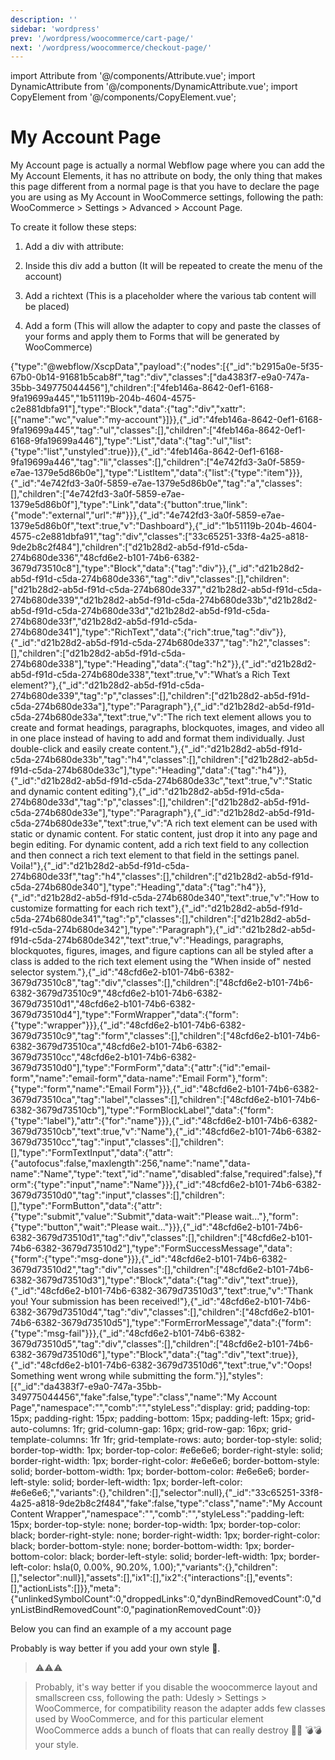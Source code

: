 ```yaml
---
description: ''
sidebar: 'wordpress'
prev: '/wordpress/woocommerce/cart-page/'
next: '/wordpress/woocommerce/checkout-page/'
---
```

import Attribute from '@/components/Attribute.vue';
import DynamicAttribute from '@/components/DynamicAttribute.vue';
import CopyElement from '@/components/CopyElement.vue';

# My Account Page

My Account page is actually a normal Webflow page where you can add the My Account Elements, it has no attribute on body, the only thing that makes this page different from a normal page is that you have to declare the page you are using as My Account in WooCommerce settings, following the path: WooCommerce > Settings > Advanced > Account Page.

To create it follow these steps:

1. Add a div with attribute:

<Attribute name="wc" value="my-account" />

2. Inside this div add a button (It will be repeated to create the menu of the account)

3. Add a richtext (This is a placeholder where the various tab content will be placed)

4. Add a form (This will allow the adapter to copy and paste the classes of your forms and apply them to Forms that will be generated by WooCommerce)

<CopyElement title="My Account Page">{"type":"@webflow/XscpData","payload":{"nodes":[{"_id":"b2915a0e-5f35-67b0-0b14-91681b5cab8f","tag":"div","classes":["da4383f7-e9a0-747a-35bb-349775044456"],"children":["4feb146a-8642-0ef1-6168-9fa19699a445","1b51119b-204b-4604-4575-c2e881dbfa91"],"type":"Block","data":{"tag":"div","xattr":[{"name":"wc","value":"my-account"}]}},{"_id":"4feb146a-8642-0ef1-6168-9fa19699a445","tag":"ul","classes":[],"children":["4feb146a-8642-0ef1-6168-9fa19699a446"],"type":"List","data":{"tag":"ul","list":{"type":"list","unstyled":true}}},{"_id":"4feb146a-8642-0ef1-6168-9fa19699a446","tag":"li","classes":[],"children":["4e742fd3-3a0f-5859-e7ae-1379e5d86b0e"],"type":"ListItem","data":{"list":{"type":"item"}}},{"_id":"4e742fd3-3a0f-5859-e7ae-1379e5d86b0e","tag":"a","classes":[],"children":["4e742fd3-3a0f-5859-e7ae-1379e5d86b0f"],"type":"Link","data":{"button":true,"link":{"mode":"external","url":"#"}}},{"_id":"4e742fd3-3a0f-5859-e7ae-1379e5d86b0f","text":true,"v":"Dashboard"},{"_id":"1b51119b-204b-4604-4575-c2e881dbfa91","tag":"div","classes":["33c65251-33f8-4a25-a818-9de2b8c2f484"],"children":["d21b28d2-ab5d-f91d-c5da-274b680de336","48cfd6e2-b101-74b6-6382-3679d73510c8"],"type":"Block","data":{"tag":"div"}},{"_id":"d21b28d2-ab5d-f91d-c5da-274b680de336","tag":"div","classes":[],"children":["d21b28d2-ab5d-f91d-c5da-274b680de337","d21b28d2-ab5d-f91d-c5da-274b680de339","d21b28d2-ab5d-f91d-c5da-274b680de33b","d21b28d2-ab5d-f91d-c5da-274b680de33d","d21b28d2-ab5d-f91d-c5da-274b680de33f","d21b28d2-ab5d-f91d-c5da-274b680de341"],"type":"RichText","data":{"rich":true,"tag":"div"}},{"_id":"d21b28d2-ab5d-f91d-c5da-274b680de337","tag":"h2","classes":[],"children":["d21b28d2-ab5d-f91d-c5da-274b680de338"],"type":"Heading","data":{"tag":"h2"}},{"_id":"d21b28d2-ab5d-f91d-c5da-274b680de338","text":true,"v":"What’s a Rich Text element?"},{"_id":"d21b28d2-ab5d-f91d-c5da-274b680de339","tag":"p","classes":[],"children":["d21b28d2-ab5d-f91d-c5da-274b680de33a"],"type":"Paragraph"},{"_id":"d21b28d2-ab5d-f91d-c5da-274b680de33a","text":true,"v":"The rich text element allows you to create and format headings, paragraphs, blockquotes, images, and video all in one place instead of having to add and format them individually. Just double-click and easily create content."},{"_id":"d21b28d2-ab5d-f91d-c5da-274b680de33b","tag":"h4","classes":[],"children":["d21b28d2-ab5d-f91d-c5da-274b680de33c"],"type":"Heading","data":{"tag":"h4"}},{"_id":"d21b28d2-ab5d-f91d-c5da-274b680de33c","text":true,"v":"Static and dynamic content editing"},{"_id":"d21b28d2-ab5d-f91d-c5da-274b680de33d","tag":"p","classes":[],"children":["d21b28d2-ab5d-f91d-c5da-274b680de33e"],"type":"Paragraph"},{"_id":"d21b28d2-ab5d-f91d-c5da-274b680de33e","text":true,"v":"A rich text element can be used with static or dynamic content. For static content, just drop it into any page and begin editing. For dynamic content, add a rich text field to any collection and then connect a rich text element to that field in the settings panel. Voila!"},{"_id":"d21b28d2-ab5d-f91d-c5da-274b680de33f","tag":"h4","classes":[],"children":["d21b28d2-ab5d-f91d-c5da-274b680de340"],"type":"Heading","data":{"tag":"h4"}},{"_id":"d21b28d2-ab5d-f91d-c5da-274b680de340","text":true,"v":"How to customize formatting for each rich text"},{"_id":"d21b28d2-ab5d-f91d-c5da-274b680de341","tag":"p","classes":[],"children":["d21b28d2-ab5d-f91d-c5da-274b680de342"],"type":"Paragraph"},{"_id":"d21b28d2-ab5d-f91d-c5da-274b680de342","text":true,"v":"Headings, paragraphs, blockquotes, figures, images, and figure captions can all be styled after a class is added to the rich text element using the \"When inside of\" nested selector system."},{"_id":"48cfd6e2-b101-74b6-6382-3679d73510c8","tag":"div","classes":[],"children":["48cfd6e2-b101-74b6-6382-3679d73510c9","48cfd6e2-b101-74b6-6382-3679d73510d1","48cfd6e2-b101-74b6-6382-3679d73510d4"],"type":"FormWrapper","data":{"form":{"type":"wrapper"}}},{"_id":"48cfd6e2-b101-74b6-6382-3679d73510c9","tag":"form","classes":[],"children":["48cfd6e2-b101-74b6-6382-3679d73510ca","48cfd6e2-b101-74b6-6382-3679d73510cc","48cfd6e2-b101-74b6-6382-3679d73510d0"],"type":"FormForm","data":{"attr":{"id":"email-form","name":"email-form","data-name":"Email Form"},"form":{"type":"form","name":"Email Form"}}},{"_id":"48cfd6e2-b101-74b6-6382-3679d73510ca","tag":"label","classes":[],"children":["48cfd6e2-b101-74b6-6382-3679d73510cb"],"type":"FormBlockLabel","data":{"form":{"type":"label"},"attr":{"for":"name"}}},{"_id":"48cfd6e2-b101-74b6-6382-3679d73510cb","text":true,"v":"Name"},{"_id":"48cfd6e2-b101-74b6-6382-3679d73510cc","tag":"input","classes":[],"children":[],"type":"FormTextInput","data":{"attr":{"autofocus":false,"maxlength":256,"name":"name","data-name":"Name","type":"text","id":"name","disabled":false,"required":false},"form":{"type":"input","name":"Name"}}},{"_id":"48cfd6e2-b101-74b6-6382-3679d73510d0","tag":"input","classes":[],"children":[],"type":"FormButton","data":{"attr":{"type":"submit","value":"Submit","data-wait":"Please wait..."},"form":{"type":"button","wait":"Please wait..."}}},{"_id":"48cfd6e2-b101-74b6-6382-3679d73510d1","tag":"div","classes":[],"children":["48cfd6e2-b101-74b6-6382-3679d73510d2"],"type":"FormSuccessMessage","data":{"form":{"type":"msg-done"}}},{"_id":"48cfd6e2-b101-74b6-6382-3679d73510d2","tag":"div","classes":[],"children":["48cfd6e2-b101-74b6-6382-3679d73510d3"],"type":"Block","data":{"tag":"div","text":true}},{"_id":"48cfd6e2-b101-74b6-6382-3679d73510d3","text":true,"v":"Thank you! Your submission has been received!"},{"_id":"48cfd6e2-b101-74b6-6382-3679d73510d4","tag":"div","classes":[],"children":["48cfd6e2-b101-74b6-6382-3679d73510d5"],"type":"FormErrorMessage","data":{"form":{"type":"msg-fail"}}},{"_id":"48cfd6e2-b101-74b6-6382-3679d73510d5","tag":"div","classes":[],"children":["48cfd6e2-b101-74b6-6382-3679d73510d6"],"type":"Block","data":{"tag":"div","text":true}},{"_id":"48cfd6e2-b101-74b6-6382-3679d73510d6","text":true,"v":"Oops! Something went wrong while submitting the form."}],"styles":[{"_id":"da4383f7-e9a0-747a-35bb-349775044456","fake":false,"type":"class","name":"My Account Page","namespace":"","comb":"","styleLess":"display: grid; padding-top: 15px; padding-right: 15px; padding-bottom: 15px; padding-left: 15px; grid-auto-columns: 1fr; grid-column-gap: 16px; grid-row-gap: 16px; grid-template-columns: 1fr 1fr; grid-template-rows: auto; border-top-style: solid; border-top-width: 1px; border-top-color: #e6e6e6; border-right-style: solid; border-right-width: 1px; border-right-color: #e6e6e6; border-bottom-style: solid; border-bottom-width: 1px; border-bottom-color: #e6e6e6; border-left-style: solid; border-left-width: 1px; border-left-color: #e6e6e6;","variants":{},"children":[],"selector":null},{"_id":"33c65251-33f8-4a25-a818-9de2b8c2f484","fake":false,"type":"class","name":"My Account Content Wrapper","namespace":"","comb":"","styleLess":"padding-left: 15px; border-top-style: none; border-top-width: 1px; border-top-color: black; border-right-style: none; border-right-width: 1px; border-right-color: black; border-bottom-style: none; border-bottom-width: 1px; border-bottom-color: black; border-left-style: solid; border-left-width: 1px; border-left-color: hsla(0, 0.00%, 90.20%, 1.00);","variants":{},"children":[],"selector":null}],"assets":[],"ix1":[],"ix2":{"interactions":[],"events":[],"actionLists":[]}},"meta":{"unlinkedSymbolCount":0,"droppedLinks":0,"dynBindRemovedCount":0,"dynListBindRemovedCount":0,"paginationRemovedCount":0}}</CopyElement>

Below you can find an example of a my account page
<div align="center">
  <g-image src="~/assets/images/my-account.png" />
</div>

Probably is way better if you add your own style 🎨.

> ⚠️⚠️⚠️

> Probably, it's way better if you disable the woocommerce layout and smallscreen css, following the path: Udesly > Settings > WooCommerce, for compatibility reason the adapter adds few classes used by WooCommerce, and for this particular element WooCommerce adds a bunch of floats that can really destroy 🔨🔨 💣💣 your style. 